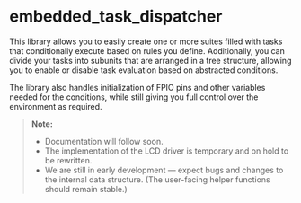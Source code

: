 # embedded\_task\_dispatcher

This library allows you to easily create one or more suites filled with tasks that conditionally execute based on rules you define. Additionally, you can divide your tasks into subunits that are arranged in a tree structure, allowing you to enable or disable task evaluation based on abstracted conditions.

The library also handles initialization of FPIO pins and other variables needed for the conditions, while still giving you full control over the environment as required.

> **Note:**
>
> * Documentation will follow soon.
> * The implementation of the LCD driver is temporary and on hold to be rewritten.
> * We are still in early development — expect bugs and changes to the internal data structure. (The user-facing helper functions should remain stable.)
